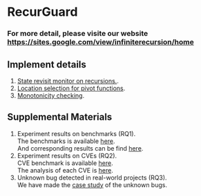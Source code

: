 # RecurGuard
### For more detail, please visite our website https://sites.google.com/view/infiniterecursion/home


## Implement details
1. [State revisit monitor on recursions.](https://sites.google.com/view/endwatch/home/src).
2. [Location selection for pivot functions](https://sites.google.com/view/infiniterecursion/home/pivot).
3. [Monotonicity checking](https://sites.google.com/view/infiniterecursion/home/monotonicity).


## Supplemental Materials
1. Experiment results on benchmarks (RQ1).  
   The benchmarks is available [here](https://github.com/solidConf/recurGuard/tree/main/Bechmarks/Standard_benchmarks).  
   And corresponding results can be find [here](https://sites.google.com/view/infiniterecursion/home/benchmarks).  
2. Experiment results on CVEs (RQ2).  
   CVE benchmark is available [here](https://github.com/solidConf/recurGuard/tree/main/Bechmarks/CVE_Benchmark).  
   The analysis of each CVE is [here](https://sites.google.com/view/infiniterecursion/home/cve).  
3. Unknown bug detected in real-world projects (RQ3).  
   We have made the [case study](https://sites.google.com/view/infiniterecursion/home/realworld) of the unknown bugs.
